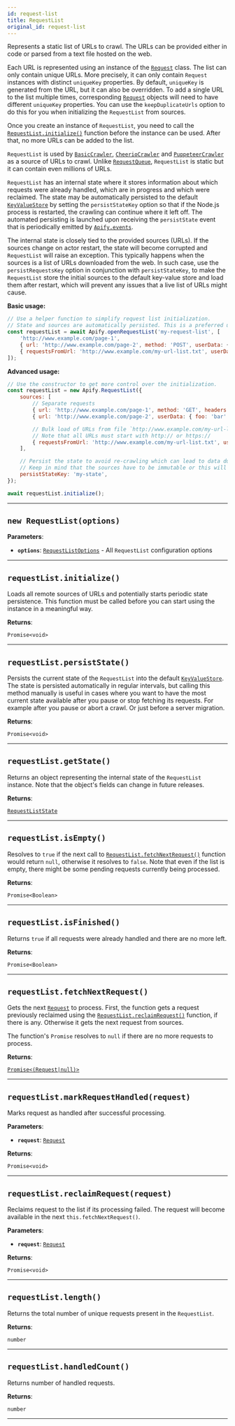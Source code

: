 ```yaml
---
id: request-list
title: RequestList
original_id: request-list
---
```


<a name="requestlist"></a>

Represents a static list of URLs to crawl. The URLs can be provided either in code or parsed from a text file hosted on the web.

Each URL is represented using an instance of the [`Request`](../api/request) class. The list can only contain unique URLs. More precisely, it can only
contain `Request` instances with distinct `uniqueKey` properties. By default, `uniqueKey` is generated from the URL, but it can also be overridden. To
add a single URL to the list multiple times, corresponding [`Request`](../api/request) objects will need to have different `uniqueKey` properties. You
can use the `keepDuplicateUrls` option to do this for you when initializing the `RequestList` from sources.

Once you create an instance of `RequestList`, you need to call the [`RequestList.initialize()`](../api/request-list#initialize) function before the
instance can be used. After that, no more URLs can be added to the list.

`RequestList` is used by [`BasicCrawler`](../api/basic-crawler), [`CheerioCrawler`](../api/cheerio-crawler) and
[`PuppeteerCrawler`](../api/puppeteer-crawler) as a source of URLs to crawl. Unlike [`RequestQueue`](../api/request-queue), `RequestList` is static
but it can contain even millions of URLs.

`RequestList` has an internal state where it stores information about which requests were already handled, which are in progress and which were
reclaimed. The state may be automatically persisted to the default [`KeyValueStore`](../api/key-value-store) by setting the `persistStateKey` option
so that if the Node.js process is restarted, the crawling can continue where it left off. The automated persisting is launched upon receiving the
`persistState` event that is periodically emitted by [`Apify.events`](../api/apify#events).

The internal state is closely tied to the provided sources (URLs). If the sources change on actor restart, the state will become corrupted and
`RequestList` will raise an exception. This typically happens when the sources is a list of URLs downloaded from the web. In such case, use the
`persistRequestsKey` option in conjunction with `persistStateKey`, to make the `RequestList` store the initial sources to the default key-value store
and load them after restart, which will prevent any issues that a live list of URLs might cause.

**Basic usage:**

```javascript
// Use a helper function to simplify request list initialization.
// State and sources are automatically persisted. This is a preferred usage.
const requestList = await Apify.openRequestList('my-request-list', [
    'http://www.example.com/page-1',
    { url: 'http://www.example.com/page-2', method: 'POST', userData: { foo: 'bar' } },
    { requestsFromUrl: 'http://www.example.com/my-url-list.txt', userData: { isFromUrl: true } },
]);
```

**Advanced usage:**

```javascript
// Use the constructor to get more control over the initialization.
const requestList = new Apify.RequestList({
    sources: [
        // Separate requests
        { url: 'http://www.example.com/page-1', method: 'GET', headers: { ... } },
        { url: 'http://www.example.com/page-2', userData: { foo: 'bar' }},

        // Bulk load of URLs from file `http://www.example.com/my-url-list.txt`
        // Note that all URLs must start with http:// or https://
        { requestsFromUrl: 'http://www.example.com/my-url-list.txt', userData: { isFromUrl: true } },
    ],

    // Persist the state to avoid re-crawling which can lead to data duplications.
    // Keep in mind that the sources have to be immutable or this will throw an error.
    persistStateKey: 'my-state',
});

await requestList.initialize();
```

---

<a name="exports.requestlist"></a>

## `new RequestList(options)`

**Parameters**:

-   **`options`**: [`RequestListOptions`](../typedefs/request-list-options) - All `RequestList` configuration options

---

<a name="initialize"></a>

## `requestList.initialize()`

Loads all remote sources of URLs and potentially starts periodic state persistence. This function must be called before you can start using the
instance in a meaningful way.

**Returns**:

`Promise<void>`

---

<a name="persiststate"></a>

## `requestList.persistState()`

Persists the current state of the `RequestList` into the default [`KeyValueStore`](../api/key-value-store). The state is persisted automatically in
regular intervals, but calling this method manually is useful in cases where you want to have the most current state available after you pause or stop
fetching its requests. For example after you pause or abort a crawl. Or just before a server migration.

**Returns**:

`Promise<void>`

---

<a name="getstate"></a>

## `requestList.getState()`

Returns an object representing the internal state of the `RequestList` instance. Note that the object's fields can change in future releases.

**Returns**:

[`RequestListState`](../typedefs/request-list-state)

---

<a name="isempty"></a>

## `requestList.isEmpty()`

Resolves to `true` if the next call to [`RequestList.fetchNextRequest()`](../api/request-list#fetchnextrequest) function would return `null`,
otherwise it resolves to `false`. Note that even if the list is empty, there might be some pending requests currently being processed.

**Returns**:

`Promise<Boolean>`

---

<a name="isfinished"></a>

## `requestList.isFinished()`

Returns `true` if all requests were already handled and there are no more left.

**Returns**:

`Promise<Boolean>`

---

<a name="fetchnextrequest"></a>

## `requestList.fetchNextRequest()`

Gets the next [`Request`](../api/request) to process. First, the function gets a request previously reclaimed using the
[`RequestList.reclaimRequest()`](../api/request-list#reclaimrequest) function, if there is any. Otherwise it gets the next request from sources.

The function's `Promise` resolves to `null` if there are no more requests to process.

**Returns**:

[`Promise<(Request|null)>`](../api/request)

---

<a name="markrequesthandled"></a>

## `requestList.markRequestHandled(request)`

Marks request as handled after successful processing.

**Parameters**:

-   **`request`**: [`Request`](../api/request)

**Returns**:

`Promise<void>`

---

<a name="reclaimrequest"></a>

## `requestList.reclaimRequest(request)`

Reclaims request to the list if its processing failed. The request will become available in the next `this.fetchNextRequest()`.

**Parameters**:

-   **`request`**: [`Request`](../api/request)

**Returns**:

`Promise<void>`

---

<a name="length"></a>

## `requestList.length()`

Returns the total number of unique requests present in the `RequestList`.

**Returns**:

`number`

---

<a name="handledcount"></a>

## `requestList.handledCount()`

Returns number of handled requests.

**Returns**:

`number`

---
